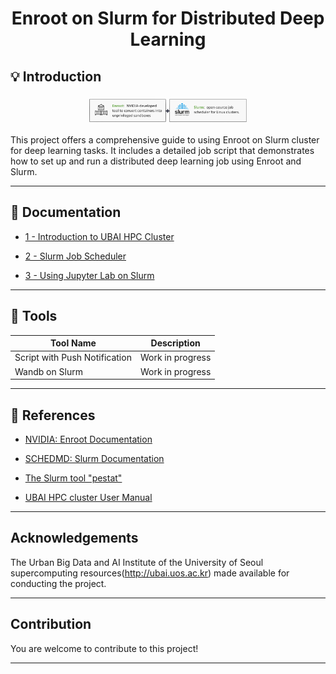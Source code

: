<div width="100%" height="100%" align="center">

<h1 align="center">
  <p align="center">Enroot on Slurm for Distributed Deep Learning</p>
</h1>

</div>

## 💡 Introduction

<h3 align="center">
  <img width="50%" src="images/main.png" alt="Enroot on Slurm">
</h3>

This project offers a comprehensive guide to using Enroot on Slurm cluster for deep learning tasks. It includes a detailed job script that demonstrates how to set up and run a distributed deep learning job using Enroot and Slurm.

---

## 🚩 Documentation

- [1 - Introduction to UBAI HPC Cluster](https://github.com/erectbranch/enroot-on-slurm/tree/master/doc/01_UBAI)

- [2 - Slurm Job Scheduler](https://github.com/erectbranch/enroot-on-slurm/tree/master/doc/02_slurm)

- [3 - Using Jupyter Lab on Slurm](https://github.com/erectbranch/enroot-on-slurm/tree/master/doc/03_jupyterlab)

---

## 🔧 Tools

| Tool Name | Description |
| --------- | ----------- |
| Script with Push Notification | Work in progress |
| Wandb on Slurm | Work in progress |

---

## 🧷 References

- [NVIDIA: Enroot Documentation](https://github.com/NVIDIA/enroot/tree/master/doc)

- [SCHEDMD: Slurm Documentation](https://slurm.schedmd.com/documentation.html)

- [The Slurm tool "pestat"](https://github.com/OleHolmNielsen/Slurm_tools/tree/master/pestat)

- [UBAI HPC cluster User Manual](https://ubai.uos.ac.kr/)

---

## Acknowledgements

The Urban Big Data and AI Institute of the University of Seoul supercomputing resources(http://ubai.uos.ac.kr) made available for conducting the project.

---

## Contribution

You are welcome to contribute to this project!

---
